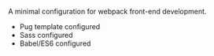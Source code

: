 A minimal configuration for webpack front-end development.

- Pug template configured
- Sass configured
- Babel/ES6 configured

